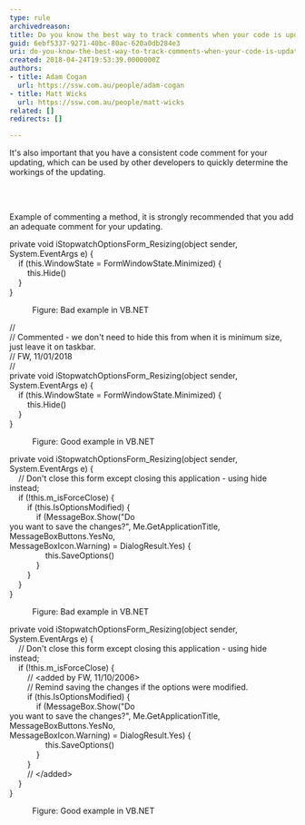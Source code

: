 ```yaml
---
type: rule
archivedreason: 
title: Do you know the best way to track comments when your code is updated?
guid: 6ebf5337-9271-40bc-80ac-620a0db284e3
uri: do-you-know-the-best-way-to-track-comments-when-your-code-is-updated
created: 2018-04-24T19:53:39.0000000Z
authors:
- title: Adam Cogan
  url: https://ssw.com.au/people/adam-cogan
- title: Matt Wicks
  url: https://ssw.com.au/people/matt-wicks
related: []
redirects: []

---
```



<p class="ssw15-rteElement-P">​​​​​​It's also important that you have a consistent code comment for your updating, which can be used by other developers to quickly determine the workings of the updating.​​<br></p>
<br><excerpt class='endintro'></excerpt><br>
<p class="ssw15-rteElement-P">Example of commenting a method, it is strongly recommended that you add an adequate comment for your updating. <br></p><p class="ssw15-rteElement-CodeArea">private void&#160;iStopwatchOptionsForm_Resizing(object&#160;sender, System.EventArgs e) &#123;<br>&#160; &#160; if (this.WindowState = FormWindowState.Minimized) &#123;<br>&#160; &#160; &#160; &#160;&#160;this.Hide()<br>&#160; &#160; &#125;<br>&#125;<br></p><dd class="ssw15-rteElement-FigureBad">Figure&#58; Bad example in VB.NET<br></dd><p class="ssw15-rteElement-CodeArea">//<br>//&#160;Commented - we don't need to hide this from when it is minimum size, just leave it on taskbar.<br>// FW, 11/01/2018<br>//<br>private void&#160;iStopwatchOptionsForm_Resizing(object&#160;sender, System.EventArgs e) &#123;<br>&#160; &#160; if (this.WindowState = FormWindowState.Minimized) &#123;<br>&#160; &#160; &#160; &#160;&#160;this.Hide()<br>&#160; &#160; &#125;<br>&#125;<br></p><dd class="ssw15-rteElement-FigureGood"> Figure&#58; Good example in VB.NET<br></dd><p class="ssw15-rteElement-CodeArea">private void&#160;iStopwatchOptionsForm_Resizing(object&#160;sender, System.EventArgs e) &#123;<br>&#160; &#160; //&#160;​Don't close this form except closing this application - using hide instead;<br>&#160; &#160; if (!this.m_isForceClose) &#123;<br>&#160; &#160; &#160; &#160;&#160;if (this.IsOptionsModified) &#123;<br>&#160; &#160; &#160; &#160; &#160; &#160;&#160;if&#160;(MessageBox.Show(&quot;Do<br>you want to save the changes?&quot;, Me.GetApplicationTitle, MessageBoxButtons.YesNo,<br>MessageBoxIcon.Warning) = DialogResult.Yes) &#123;<br>&#160; &#160; &#160; &#160; &#160; &#160; &#160; &#160;&#160;this.SaveOptions()<br>&#160; &#160; &#160; &#160; &#160; &#160;&#160;&#125;<br>&#160; &#160; &#160; &#160; &#125;<br>&#160; &#160; &#125;<br>&#125;<br></p><dd class="ssw15-rteElement-FigureBad"> Figure&#58; Bad example in VB.NET<br></dd><p class="ssw15-rteElement-CodeArea">  private void&#160;iStopwatchOptionsForm_Resizing(object&#160;sender, System.EventArgs e) &#123;<br>&#160; &#160;&#160;//&#160;Don't close this form except closing this application - using hide instead; <br>&#160; &#160; if (!this.m_isForceClose) &#123;<br>&#160; &#160; &#160; &#160;&#160;//&#160;&lt;added by FW, 11/10/2006&gt;<br>&#160; &#160; &#160; &#160; //&#160;Remind saving the changes if the options were modified.<br>&#160; &#160; &#160; &#160; if (this.IsOptionsModified) &#123;<br>&#160; &#160; &#160; &#160; &#160; &#160;&#160;if&#160;(MessageBox.Show(&quot;Do<br>you want to save the changes?&quot;, Me.GetApplicationTitle, MessageBoxButtons.YesNo,<br>MessageBoxIcon.Warning) = DialogResult.Yes) &#123;<br>&#160; &#160; &#160; &#160; &#160; &#160; &#160; &#160;&#160;this.SaveOptions()<br>&#160; &#160; &#160; &#160; &#160; &#160;&#160;&#125;<br>&#160; &#160; &#160; &#160; &#125;<br>&#160; &#160; &#160; &#160; //&#160;&lt;/added&gt;<br>&#160; &#160; &#125;<br>&#125;<br></p><dd class="ssw15-rteElement-FigureGood"> Figure&#58; Good example in VB.NET ​<br></dd>


